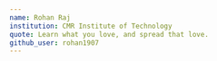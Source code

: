 ```yaml
---
name: Rohan Raj
institution: CMR Institute of Technology
quote: Learn what you love, and spread that love.
github_user: rohan1907
---
```

